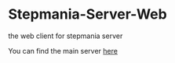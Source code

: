 # Stepmania-Server-Web

the web client for stepmania server

You can find the main server [here](https://github.com/wsngamerz/Stepmania-Server)

